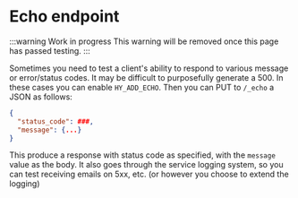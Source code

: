 # Echo endpoint
:::warning Work in progress
<centered-image src="/img/work-in-progress.png" />
This warning will be removed once this page has passed testing.
:::


Sometimes you need to test a client's ability to respond to various message or error/status codes.  It may be difficult to purposefully generate a 500.  In these cases you can enable `HY_ADD_ECHO`.  Then you can PUT to `/_echo` a JSON as follows:

```json
{
  "status_code": ###,
  "message": {...}
}
```

This produce a response with status code as specified, with the `message` value as the body.  It also goes through the service logging system, so you can test receiving emails on 5xx, etc. (or however you choose to extend the logging)
